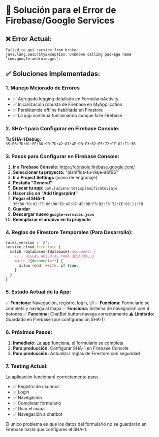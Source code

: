 # 🔧 Solución para el Error de Firebase/Google Services

## ❌ Error Actual:
```
Failed to get service from broker.
java.lang.SecurityException: Unknown calling package name 'com.google.android.gms'.
```

## ✅ Soluciones Implementadas:

### 1. **Manejo Mejorado de Errores**
- ✅ Agregado logging detallado en FormularioActivity
- ✅ Inicialización robusta de Firebase en MyApplication
- ✅ Persistencia offline habilitada en Firestore
- ✅ La app continúa funcionando aunque falle Firebase

### 2. **SHA-1 para Configurar en Firebase Console:**

**Tu SHA-1 Debug:** `35:B6:7D:01:FE:86:90:7D:42:87:4E:9B:F3:B2:E5:72:CF:82:11:3B`

### 3. **Pasos para Configurar en Firebase Console:**

1. **Ir a Firebase Console:** https://console.firebase.google.com/
2. **Seleccionar tu proyecto:** "planifica-tu-viaje-a6f96"
3. **Ir a Project Settings** (ícono de engranaje)
4. **Pestaña "General"**
5. **Buscar tu app:** `com.luciano.tesisplanificatuviaje`
6. **Hacer clic en "Add fingerprint"**
7. **Pegar el SHA-1:** `35:B6:7D:01:FE:86:90:7D:42:87:4E:9B:F3:B2:E5:72:CF:82:11:3B`
8. **Guardar**
9. **Descargar nuevo `google-services.json`**
10. **Reemplazar el archivo en tu proyecto**

### 4. **Reglas de Firestore Temporales (Para Desarrollo):**

```javascript
rules_version = '2';
service cloud.firestore {
  match /databases/{database}/documents {
    // ⚠️ REGLAS ABIERTAS PARA DESARROLLO
    match /{document=**} {
      allow read, write: if true;
    }
  }
}
```

### 5. **Estado Actual de la App:**

✅ **Funciona:** Navegación, registro, login, UI
✅ **Funciona:** Formulario se completa y navega al mapa
✅ **Funciona:** Sistema de navegación con 4 botones
✅ **Funciona:** ChatBot button navega correctamente
⚠️ **Limitado:** Guardado en Firebase (por configuración SHA-1)

### 6. **Próximos Pasos:**

1. **Inmediato:** La app funciona, el formulario se completa
2. **Para producción:** Configurar SHA-1 en Firebase Console
3. **Para producción:** Actualizar reglas de Firestore con seguridad

### 7. **Testing Actual:**

La aplicación funcionará correctamente para:
- ✅ Registro de usuarios
- ✅ Login
- ✅ Navegación
- ✅ Completar formulario
- ✅ Usar el mapa
- ✅ Navegación a chatbot

El único problema es que los datos del formulario no se guardarán en Firebase hasta que configures el SHA-1.
